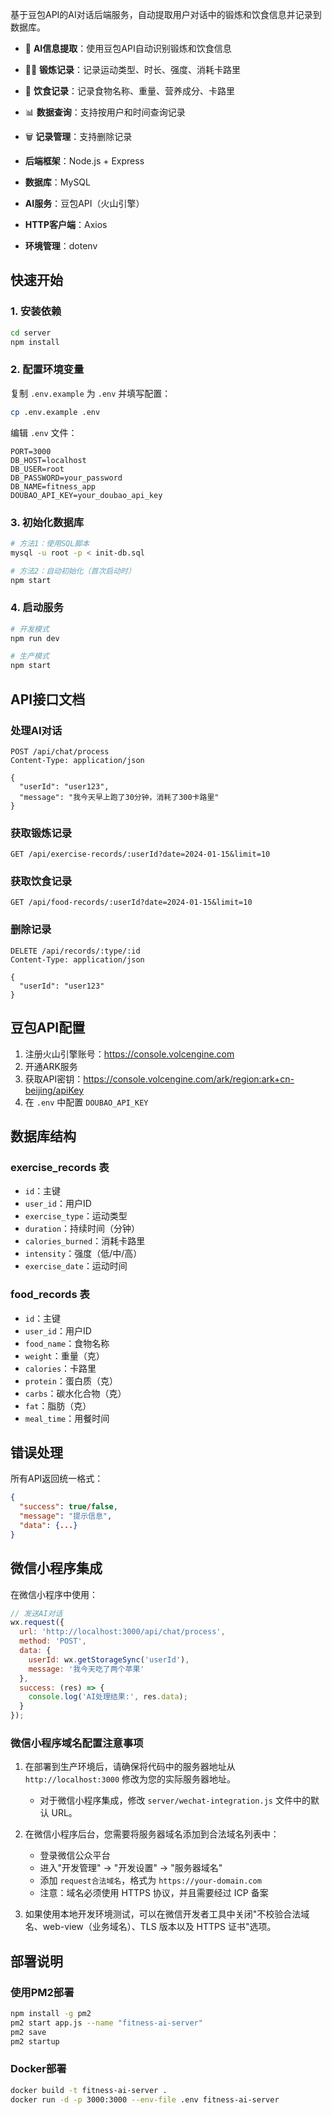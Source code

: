 基于豆包API的AI对话后端服务，自动提取用户对话中的锻炼和饮食信息并记录到数据库。

- 🤖 **AI信息提取**：使用豆包API自动识别锻炼和饮食信息
- 🏃‍♂️ **锻炼记录**：记录运动类型、时长、强度、消耗卡路里
- 🍎 **饮食记录**：记录食物名称、重量、营养成分、卡路里
- 📊 **数据查询**：支持按用户和时间查询记录
- 🗑️ **记录管理**：支持删除记录

- **后端框架**：Node.js + Express
- **数据库**：MySQL
- **AI服务**：豆包API（火山引擎）
- **HTTP客户端**：Axios
- **环境管理**：dotenv

## 快速开始

### 1. 安装依赖

```bash
cd server
npm install
```

### 2. 配置环境变量

复制 `.env.example` 为 `.env` 并填写配置：

```bash
cp .env.example .env
```

编辑 `.env` 文件：
```env
PORT=3000
DB_HOST=localhost
DB_USER=root
DB_PASSWORD=your_password
DB_NAME=fitness_app
DOUBAO_API_KEY=your_doubao_api_key
```

### 3. 初始化数据库

```bash
# 方法1：使用SQL脚本
mysql -u root -p < init-db.sql

# 方法2：自动初始化（首次启动时）
npm start
```

### 4. 启动服务

```bash
# 开发模式
npm run dev

# 生产模式
npm start
```

## API接口文档

### 处理AI对话
```http
POST /api/chat/process
Content-Type: application/json

{
  "userId": "user123",
  "message": "我今天早上跑了30分钟，消耗了300卡路里"
}
```

### 获取锻炼记录
```http
GET /api/exercise-records/:userId?date=2024-01-15&limit=10
```

### 获取饮食记录
```http
GET /api/food-records/:userId?date=2024-01-15&limit=10
```

### 删除记录
```http
DELETE /api/records/:type/:id
Content-Type: application/json

{
  "userId": "user123"
}
```

## 豆包API配置

1. 注册火山引擎账号：https://console.volcengine.com
2. 开通ARK服务
3. 获取API密钥：https://console.volcengine.com/ark/region:ark+cn-beijing/apiKey
4. 在 `.env` 中配置 `DOUBAO_API_KEY`

## 数据库结构

### exercise_records 表
- `id`：主键
- `user_id`：用户ID
- `exercise_type`：运动类型
- `duration`：持续时间（分钟）
- `calories_burned`：消耗卡路里
- `intensity`：强度（低/中/高）
- `exercise_date`：运动时间

### food_records 表
- `id`：主键
- `user_id`：用户ID
- `food_name`：食物名称
- `weight`：重量（克）
- `calories`：卡路里
- `protein`：蛋白质（克）
- `carbs`：碳水化合物（克）
- `fat`：脂肪（克）
- `meal_time`：用餐时间

## 错误处理

所有API返回统一格式：
```json
{
  "success": true/false,
  "message": "提示信息",
  "data": {...}
}
```

## 微信小程序集成

在微信小程序中使用：

```javascript
// 发送AI对话
wx.request({
  url: 'http://localhost:3000/api/chat/process',
  method: 'POST',
  data: {
    userId: wx.getStorageSync('userId'),
    message: '我今天吃了两个苹果'
  },
  success: (res) => {
    console.log('AI处理结果:', res.data);
  }
});
```

### 微信小程序域名配置注意事项

1. 在部署到生产环境后，请确保将代码中的服务器地址从 `http://localhost:3000` 修改为您的实际服务器地址。
   - 对于微信小程序集成，修改 `server/wechat-integration.js` 文件中的默认 URL。
   
2. 在微信小程序后台，您需要将服务器域名添加到合法域名列表中：
   - 登录微信公众平台
   - 进入"开发管理" -> "开发设置" -> "服务器域名"
   - 添加 `request合法域名`，格式为 `https://your-domain.com`
   - 注意：域名必须使用 HTTPS 协议，并且需要经过 ICP 备案

3. 如果使用本地开发环境测试，可以在微信开发者工具中关闭"不校验合法域名、web-view（业务域名）、TLS 版本以及 HTTPS 证书"选项。

## 部署说明

### 使用PM2部署
```bash
npm install -g pm2
pm2 start app.js --name "fitness-ai-server"
pm2 save
pm2 startup
```

### Docker部署
```bash
docker build -t fitness-ai-server .
docker run -d -p 3000:3000 --env-file .env fitness-ai-server
```
